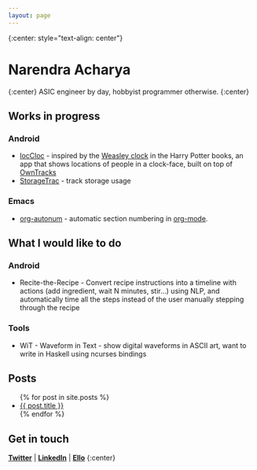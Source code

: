 ```yaml
---
layout: page
---
```


{:center: style="text-align: center"}

# Narendra Acharya
{:center}
ASIC engineer by day, hobbyist programmer otherwise.
{:center}

## Works in progress

### Android
* [locCloc](https://github.com/nma83/android) - inspired by the [Weasley clock](http://harrypotter.wikia.com/wiki/Weasley_Clock) in the Harry Potter books, an app that shows locations of people in a clock-face, built on top of [OwnTracks](http://owntracks.org)
* [StorageTrac](/SDCardTrac) - track storage usage

### Emacs
* [org-autonum](https://github.com/nma83/org-autonum) - automatic section numbering in [org-mode](http://orgmode.org).

## What I would like to do

### Android

* Recite-the-Recipe - Convert recipe instructions into a timeline with actions (add ingredient, wait N minutes, stir...) using NLP, and automatically time all the steps instead of the user manually stepping through the recipe

### Tools

* WiT - Waveform in Text - show digital waveforms in ASCII art, want to write in Haskell using ncurses bindings

## Posts

<ul>
  {% for post in site.posts %}
    <li>
      <a href="{{ post.url }}">{{ post.title }}</a>
    </li>
  {% endfor %}
</ul>

## Get in touch

<b>[Twitter](http://twitter.com/narendra_m_a)</b> | <b>[LinkedIn](http://in.linkedin.com/in/narendrama)</b> |
<b>[Ello](http://ello.co/nma83)</b>
{:center}
